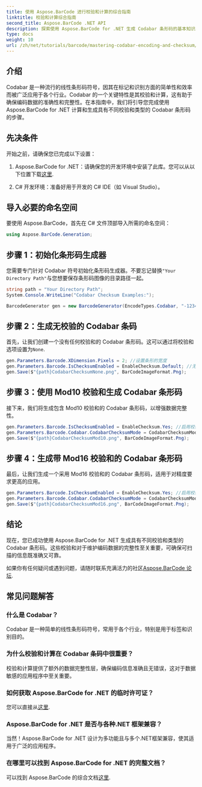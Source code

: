 ```yaml
---
title: 使用 Aspose.BarCode 进行校验和计算的综合指南
linktitle: 校验和计算综合指南
second_title: Aspose.BarCode .NET API
description: 探索使用 Aspose.BarCode for .NET 生成 Codabar 条形码的基本知识。本分步指南介绍了如何创建带校验和和不带校验和的条形码，从而增强数据完整性和准确性。
type: docs
weight: 10
url: /zh/net/tutorials/barcode/mastering-codabar-encoding-and-checksum/guide-to-checksum-calculation/
---
```

## 介绍

Codabar 是一种流行的线性条形码符号，因其在标记和识别方面的简单性和效率而被广泛应用于各个行业。Codabar 的一个关键特性是其校验和计算，这有助于确保编码数据的准确性和完整性。在本指南中，我们将引导您完成使用 Aspose.BarCode for .NET 计算和生成具有不同校验和类型的 Codabar 条形码的步骤。

## 先决条件

开始之前，请确保您已完成以下设置：

1.  Aspose.BarCode for .NET：请确保您的开发环境中安装了此库。您可以从以下位置下载[这里](https://releases.aspose.com/barcode/net/).
   
2. C# 开发环境：准备好用于开发的 C# IDE（如 Visual Studio）。


## 导入必要的命名空间

要使用 Aspose.BarCode，首先在 C# 文件顶部导入所需的命名空间：

```csharp
using Aspose.BarCode.Generation;
```

## 步骤 1：初始化条形码生成器

您需要专门针对 Codabar 符号初始化条形码生成器。不要忘记替换`"Your Directory Path"`与您想要保存条形码图像的目录路径一起。

```csharp
string path = "Your Directory Path";
System.Console.WriteLine("Codabar Checksum Examples:");

BarcodeGenerator gen = new BarcodeGenerator(EncodeTypes.Codabar, "-12345-");
```

## 步骤 2：生成无校验的 Codabar 条码

首先，让我们创建一个没有任何校验和的 Codabar 条形码。这可以通过将校验和选项设置为`None`.

```csharp
gen.Parameters.Barcode.XDimension.Pixels = 2; //设置条形的宽度
gen.Parameters.Barcode.IsChecksumEnabled = EnableChecksum.Default; //无校验和
gen.Save($"{path}CodabarChecksumNone.png", BarCodeImageFormat.Png);
```

## 步骤 3：使用 Mod10 校验和生成 Codabar 条形码

接下来，我们将生成包含 Mod10 校验和的 Codabar 条形码，以增强数据完整性。

```csharp
gen.Parameters.Barcode.IsChecksumEnabled = EnableChecksum.Yes; //启用校验和
gen.Parameters.Barcode.Codabar.CodabarChecksumMode = CodabarChecksumMode.Mod10; //设置 Mod10
gen.Save($"{path}CodabarChecksumMod10.png", BarCodeImageFormat.Png);
```

## 步骤 4：生成带 Mod16 校验和的 Codabar 条形码

最后，让我们生成一个采用 Mod16 校验和的 Codabar 条形码，适用于对精度要求更高的应用。

```csharp
gen.Parameters.Barcode.IsChecksumEnabled = EnableChecksum.Yes; //启用校验和
gen.Parameters.Barcode.Codabar.CodabarChecksumMode = CodabarChecksumMode.Mod16; //设置 Mod16
gen.Save($"{path}CodabarChecksumMod16.png", BarCodeImageFormat.Png);
```

## 结论

现在，您已成功使用 Aspose.BarCode for .NET 生成具有不同校验和类型的 Codabar 条形码。这些校验和对于维护编码数据的完整性至关重要，可确保可扫描的信息既准确又可靠。

如果你有任何疑问或遇到问题，请随时联系充满活力的社区[Aspose.BarCode 论坛](https://forum.aspose.com/c/barcode/13).

## 常见问题解答

### 什么是 Codabar？

Codabar 是一种简单的线性条形码符号，常用于各个行业，特别是用于标签和识别目的。

### 为什么校验和计算在 Codabar 条码中很重要？

校验和计算提供了额外的数据完整性层，确保编码信息准确且无错误，这对于数据敏感的应用程序中至关重要。

### 如何获取 Aspose.BarCode for .NET 的临时许可证？

您可以直接从[这里](https://purchase.conholdate.com/temporary-license/).

### Aspose.BarCode for .NET 是否与各种.NET 框架兼容？

当然！Aspose.BarCode for .NET 设计为多功能且与多个.NET框架兼容，使其适用于广泛的应用程序。

### 在哪里可以找到 Aspose.BarCode for .NET 的完整文档？

可以找到 Aspose.BarCode 的综合文档[这里](https://reference.aspose.com/barcode/net/).